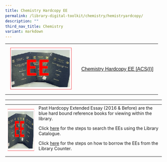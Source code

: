 ```yaml
---
title: Chemistry Hardcopy EE
permalink: /library-digital-toolkit/chemistry/hemistryardcopy/
description: ""
third_nav_title: Chemistry
variant: markdown
---
```

<table style="box-sizing: border-box; border-collapse: collapse; min-width: 500px; margin-top: 0px; color: rgb(0, 0, 0); font-family: Arial, sans-serif; font-size: 16px; font-style: normal; font-variant-ligatures: normal; font-variant-caps: normal; font-weight: 400; letter-spacing: normal; orphans: 2; text-align: start; text-transform: none; white-space: normal; widows: 2; word-spacing: 0px; -webkit-text-stroke-width: 0px; text-decoration-thickness: initial; text-decoration-style: initial; text-decoration-color: initial;"><tbody style="box-sizing: border-box; margin-top: 0px;"><tr style="box-sizing: border-box; margin-top: 0px;"><td style="box-sizing: border-box; border-collapse: collapse; padding: 10px 15px; line-height: 18px; margin-top: 0px;"><a style="box-sizing: border-box; background-color: transparent; font-size: 1em; font-family: Arial, sans-serif !important; text-decoration: none; margin-top: 0px;" rel="noopener noreferrer" target="_blank" href="https://schoolibrary.moe.edu.sg/anglochineseindependent/cgi-bin/spydus.exe/ENQ/WPAC/BIBENQ?QRY=SVL(ChemistryL2017)&amp;NRECS=20"><img alt="" src="/images/Library%20Digital%20Toolkit/EE-300x207.png" class="alignnone wp-image-19045" loading="lazy" width="200" height="138"></a></td><td style="box-sizing: border-box; border-collapse: collapse; padding: 10px 15px; line-height: 18px;"><a style="box-sizing: border-box; background-color: transparent; font-size: 1em; font-family: Arial, sans-serif !important; outline-width: 0px; text-decoration: underline; margin-top: 0px;" href="https://schoolibrary.moe.edu.sg/anglochineseindependent/cgi-bin/spydus.exe/ENQ/WPAC/BIBENQ?QRY=SVL(ChemistryL2017)&amp;NRECS=20">Chemistry Hardcopy EE [ACS(I)]</a></td></tr></tbody></table>

* * *

<table>
<tbody>
<tr>
<td><img height="138" width="200" alt="" src="/images/Library%20Digital%20Toolkit/EE-300x207.png"></td>
<td>Past Hardcopy Extended Essay (2016 &amp; Before) are the blue hard bound reference books for viewing within the library.
<p>Click&nbsp;<a href="/files/Library/Search_for_Hardbound_EEs.pdf">here</a>&nbsp;for the steps to search the EEs using the Library Catalogue.</p>
<p>Click&nbsp;<a href="/files/Library/Steps_to_borrow_Hardcopy_EEs_from_Library_Counter.pdf">here</a>&nbsp;for the steps on how to borrow the EEs from the Library Counter.</p>
</td>
</tr>
</tbody>
</table>